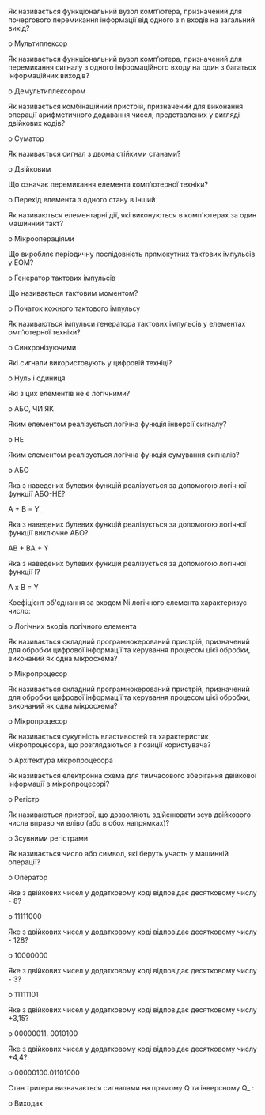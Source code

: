 Як називається функціональний вузол комп’ютера, призначений для почергового перемикання інформації від одного з n входів на загальний вихід?

o Мультиплексор

Як називається функціональний вузол комп’ютера, призначений для перемикання сигналу з одного інформаційного входу на один з багатьох інформаційних виходів?

o Демультиплексором

Як називається комбінаційний пристрій, призначений для виконання операції арифметичного додавання чисел, представлених у вигляді двійкових кодів?

o Суматор

Як називається сигнал з двома стійкими станами?

o Двійковим

Що означає перемикання елемента комп’ютерної техніки?

o Перехід елемента з одного стану в інший

Як називаються елементарні дії, які виконуються в комп'ютерах за один машинний такт?

o Мікроопераціями

Що виробляє періодичну послідовність прямокутних тактових імпульсів у ЕОМ?

o Генератор тактових імпульсів

Що називається тактовим моментом?

o Початок кожного тактового імпульсу

Як називаються імпульси генератора тактових імпульсів у елементах омп’ютерної техніки?

o Синхронізуючими

Які сигнали використовують у цифровій техніці?

o Нуль і одиниця

Які з цих елементів не є логічними?

o АБО, ЧИ ЯК

Яким елементом реалізується логічна функція інверсії сигналу?

o НЕ

Яким елементом реалізується логічна функція сумування сигналів?

o АБО

Яка з наведених булевих функцій реалізується за допомогою логічної функції АБО-НЕ?

A + B = Y_

Яка з наведених булевих функцій реалізується за допомогою логічної функції виключне АБО?

AB + BA + Y

Яка з наведених булевих функцій реалізується за допомогою логічної функції І?

A x B = Y

Коефіцієнт об'єднання за входом Nі логічного елемента характеризує число:

o Логічних входів логічного елемента

Як називається складний програмнокерований пристрій, призначений для обробки цифрової інформації та керування процесом цієї обробки, виконаний як одна мікросхема?

o Мікропроцесор

Як називається складний програмнокерований пристрій, призначений для обробки цифрової інформації та керування процесом цієї обробки, виконаний як одна мікросхема?

o Мікропроцесор

Як називається сукупність властивостей та характеристик мікропроцесора, що розглядаються з позиції користувача?

o Архітектура мікропроцесора

Як називається електронна схема для тимчасового зберігання двійкової інформації в мікропроцесорі?

o Регістр

Як називаються пристрої, що дозволяють здійснювати зсув двійкового числа вправо чи вліво (або в обох напрямках)?

o Зсувними регістрами

Як називається число або символ, які беруть участь у машинній операції?

o Оператор

Яке з двійкових чисел у додатковому коді відповідає десятковому числу - 8?

o 11111000

Яке з двійкових чисел у додатковому коді відповідає десятковому числу - 128?

o 10000000

Яке з двійкових чисел у додатковому коді відповідає десятковому числу - 3?

o 11111101

Яке з двійкових чисел у додатковому коді відповідає десятковому числу +3,15?

o 00000011. 0010100

Яке з двійкових чисел у додатковому коді відповідає десятковому числу +4,4?

o 00000100.01101000

Стан тригера визначається сигналами на прямому Q та інверсному Q_ :

o Виходах

